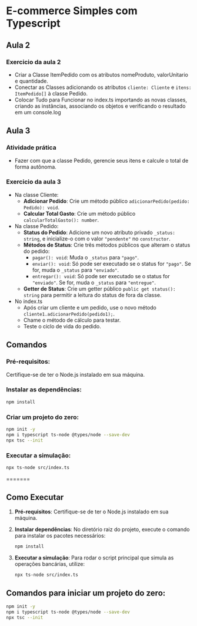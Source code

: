 # E-commerce Simples com Typescript 

## Aula 2
### Exercicio da aula 2
- Criar a Classe ItemPedido com os atributos nomeProduto, valorUnitario e quantidade.
- Conectar as Classes adicionando os atributos `cliente: Cliente` e `itens: ItemPedido[]` à classe Pedido.
- Colocar Tudo para Funcionar no index.ts importando as novas classes, criando as instâncias,
associando os objetos e verificando o resultado em um console.log
## Aula 3
### Atividade prática
- Fazer com que a classe Pedido, gerencie seus itens e calcule o total de forma autônoma.
### Exercicio da aula 3

- Na classe Cliente:
    - **Adicionar Pedido**: Crie um método público `adicionarPedido(pedido: Pedido): void`. 
    - **Calcular Total Gasto**: Crie um método público `calcularTotalGasto(): number`. 
- Na classe Pedido:
    - **Status do Pedido**: Adicione um novo atributo privado `_status: string`, e inicialize-o com o valor `"pendente"` no `constructor`.
    - **Métodos de Status**: Crie três métodos públicos que alteram o status do pedido:
        - `pagar(): void`: Muda o `_status` para `"pago"`.
        - `enviar(): void`: Só pode ser executado se o status for `"pago"`. Se for, muda o `_status` para `"enviado"`.
        - `entregar(): void`: Só pode ser executado se o status for `"enviado"`. Se for, muda o `_status` para `"entregue"`.
    - **Getter de Status**: Crie um getter público `public get status(): string` para permitir a leitura do status de fora da classe.
- No index.ts
    - Após criar um cliente e um pedido, use o novo método `cliente1.adicionarPedido(pedido1);`.
    - Chame o método de cálculo para testar.
    - Teste o ciclo de vida do pedido.
  
## Comandos

### Pré-requisitos: 
Certifique-se de ter o Node.js instalado em sua máquina.

### Instalar as dependências:
```bash
npm install
```

### Criar um projeto do zero:
```bash
npm init -y
npm i typescript ts-node @types/node --save-dev
npx tsc --init
```

### Executar a simulação:
```bash
npx ts-node src/index.ts
```
=======

## Como Executar

1.  **Pré-requisitos**: Certifique-se de ter o Node.js instalado em sua máquina.

2.  **Instalar dependências**: No diretório raiz do projeto, execute o comando para instalar os pacotes necessários:
    ```bash
    npm install
    ```

3.  **Executar a simulação**: Para rodar o script principal que simula as operações bancárias, utilize:
    ```bash
    npx ts-node src/index.ts
    ```

## Comandos para iniciar um projeto do zero:
 ```bash
npm init -y
npm i typescript ts-node @types/node --save-dev
npx tsc --init
  ```

